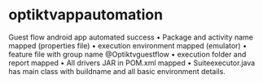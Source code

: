 # optiktvappautomation
Guest flow android app automated success
•	Package and activity name mapped (properties file)
•	execution environment mapped (emulator)
•	feature file with group name  @Optiktvguestflow
•	execution folder and report mapped
•	All drivers JAR in POM.xml mapped
•	Suiteexecutor.java has main class with buildname  and all basic environment details.

